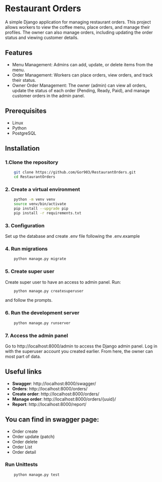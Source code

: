 # Restaurant Orders
A simple Django application for managing restaurant orders. This project allows workers to view the coffee menu, place orders, and manage their profiles. The owner can also manage orders, including updating the order status and viewing customer details.

## Features
 - Menu Management: Admins can add, update, or delete items from the menu.
 - Order Management: Workers can place orders, view orders, and track their status.
 - Owner Order Management: The owner (admin) can view all orders, update the status of each order (Pending, Ready, Paid), and manage customer orders in the admin panel.

## Prerequisites
 - Linux
 - Python
 - PostgreSQL

## Installation
### 1.Clone the repository
```bash
    git clone https://github.com/Gor903/RestaurantOrders.git
    cd RestaurantOrders
```

### 2. Create a virtual environment 
```bash
    python -m venv venv
    source venv/bin/activate
    pip install --upgrade pip
    pip install -r requirements.txt
```

### 3. Configuration
Set up the database and create .env file following the .env.example

### 4. Run migrations
```bash
    python manage.py migrate
```

### 5. Create super user
Create super user to have an access to admin panel.
Run:
```bash
    python manage.py createsuperuser
```
and follow the prompts.

### 6. Run the development server
```bash
    python manage.py runserver
```

### 7. Access the admin panel
Go to http://localhost:8000/admin to access the Django admin panel. Log in with the superuser account you created earlier. From here, the owner can most part of data.


## Useful links
 - **Swagger**: http://localhost:8000/swagger/
 - **Orders**: http://localhost:8000/orders/
 - **Create order**: http://localhost:8000/orders/
 - **Manage order**: http://localhost:8000/orders/{uuid}/
 - **Report**: http://localhost:8000/report/

## You can find in swagger page:
 - Order create
 - Order update (patch)
 - Order delete
 - Order List
 - Order detail

### Run Unittests
```bash
    python manage.py test
```
